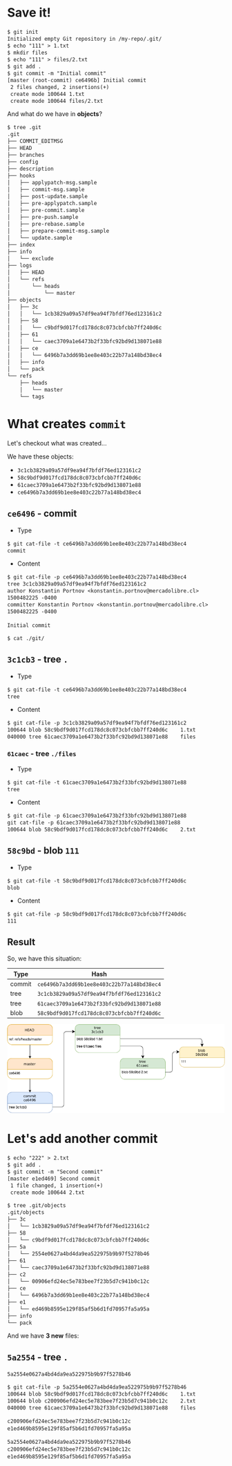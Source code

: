 # Save it!

```
$ git init
Initialized empty Git repository in /my-repo/.git/
$ echo "111" > 1.txt
$ mkdir files
$ echo "111" > files/2.txt
$ git add .
$ git commit -m "Initial commit"
[master (root-commit) ce6496b] Initial commit
 2 files changed, 2 insertions(+)
 create mode 100644 1.txt
 create mode 100644 files/2.txt
```

And what do we have in **objects**?

```
$ tree .git
.git
├── COMMIT_EDITMSG
├── HEAD
├── branches
├── config
├── description
├── hooks
│   ├── applypatch-msg.sample
│   ├── commit-msg.sample
│   ├── post-update.sample
│   ├── pre-applypatch.sample
│   ├── pre-commit.sample
│   ├── pre-push.sample
│   ├── pre-rebase.sample
│   ├── prepare-commit-msg.sample
│   └── update.sample
├── index
├── info
│   └── exclude
├── logs
│   ├── HEAD
│   └── refs
│       └── heads
│           └── master
├── objects
│   ├── 3c
│   │   └── 1cb3829a09a57df9ea94f7bfdf76ed123161c2
│   ├── 58
│   │   └── c9bdf9d017fcd178dc8c073cbfcbb7ff240d6c
│   ├── 61
│   │   └── caec3709a1e6473b2f33bfc92bd9d138071e88
│   ├── ce
│   │   └── 6496b7a3dd69b1ee8e403c22b77a148bd38ec4
│   ├── info
│   └── pack
└── refs
    ├── heads
    │   └── master
    └── tags
```

# What creates `commit`

Let's checkout what was created...

We have these objects:
- `3c1cb3829a09a57df9ea94f7bfdf76ed123161c2`
- `58c9bdf9d017fcd178dc8c073cbfcbb7ff240d6c`
- `61caec3709a1e6473b2f33bfc92bd9d138071e88`
- `ce6496b7a3dd69b1ee8e403c22b77a148bd38ec4`

## `ce6496` - commit

- Type

```
$ git cat-file -t ce6496b7a3dd69b1ee8e403c22b77a148bd38ec4
commit
```

- Content

```
$ git cat-file -p ce6496b7a3dd69b1ee8e403c22b77a148bd38ec4
tree 3c1cb3829a09a57df9ea94f7bfdf76ed123161c2
author Konstantin Portnov <konstantin.portnov@mercadolibre.cl> 1500482225 -0400
committer Konstantin Portnov <konstantin.portnov@mercadolibre.cl> 1500482225 -0400

Initial commit
```

```
$ cat ./git/
```

## `3c1cb3` - tree `.`

- Type

```
$ git cat-file -t ce6496b7a3dd69b1ee8e403c22b77a148bd38ec4
tree
```

- Content

```
$ git cat-file -p 3c1cb3829a09a57df9ea94f7bfdf76ed123161c2
100644 blob 58c9bdf9d017fcd178dc8c073cbfcbb7ff240d6c	1.txt
040000 tree 61caec3709a1e6473b2f33bfc92bd9d138071e88	files
```

### `61caec` - tree `./files`

- Type

```
$ git cat-file -t 61caec3709a1e6473b2f33bfc92bd9d138071e88
tree
```

- Content


```
$ git cat-file -p 61caec3709a1e6473b2f33bfc92bd9d138071e88
git cat-file -p 61caec3709a1e6473b2f33bfc92bd9d138071e88
100644 blob 58c9bdf9d017fcd178dc8c073cbfcbb7ff240d6c	2.txt
```

## `58c9bd` - blob `111`

- Type

```
$ git cat-file -t 58c9bdf9d017fcd178dc8c073cbfcbb7ff240d6c
blob
```

- Content


```
$ git cat-file -p 58c9bdf9d017fcd178dc8c073cbfcbb7ff240d6c
111
```

## Result

So, we have this situation:

Type | Hash
---|---
commit |`ce6496b7a3dd69b1ee8e403c22b77a148bd38ec4`
tree | `3c1cb3829a09a57df9ea94f7bfdf76ed123161c2`
tree |`61caec3709a1e6473b2f33bfc92bd9d138071e88`
blob | `58c9bdf9d017fcd178dc8c073cbfcbb7ff240d6c`

![](/assets/commit-transparent.png)

# Let's add another commit

```
$ echo "222" > 2.txt
$ git add .
$ git commit -m "Second commit"
[master e1ed469] Second commit
 1 file changed, 1 insertion(+)
 create mode 100644 2.txt
```

```
$ tree .git/objects
.git/objects
├── 3c
│   └── 1cb3829a09a57df9ea94f7bfdf76ed123161c2
├── 58
│   └── c9bdf9d017fcd178dc8c073cbfcbb7ff240d6c
├── 5a
│   └── 2554e0627a4bd4da9ea522975b9b97f5278b46
├── 61
│   └── caec3709a1e6473b2f33bfc92bd9d138071e88
├── c2
│   └── 00906efd24ec5e783bee7f23b5d7c941b0c12c
├── ce
│   └── 6496b7a3dd69b1ee8e403c22b77a148bd38ec4
├── e1
│   └── ed469b8595e129f85af5b6d1fd70957fa5a95a
├── info
└── pack
```

And we have **3 new** files:

## `5a2554` - tree `.`

`5a2554e0627a4bd4da9ea522975b9b97f5278b46`

```
$ git cat-file -p 5a2554e0627a4bd4da9ea522975b9b97f5278b46
100644 blob 58c9bdf9d017fcd178dc8c073cbfcbb7ff240d6c	1.txt
100644 blob c200906efd24ec5e783bee7f23b5d7c941b0c12c	2.txt
040000 tree 61caec3709a1e6473b2f33bfc92bd9d138071e88	files
```


`c200906efd24ec5e783bee7f23b5d7c941b0c12c`
`e1ed469b8595e129f85af5b6d1fd70957fa5a95a`

`5a2554e0627a4bd4da9ea522975b9b97f5278b46`
`c200906efd24ec5e783bee7f23b5d7c941b0c12c`
`e1ed469b8595e129f85af5b6d1fd70957fa5a95a`